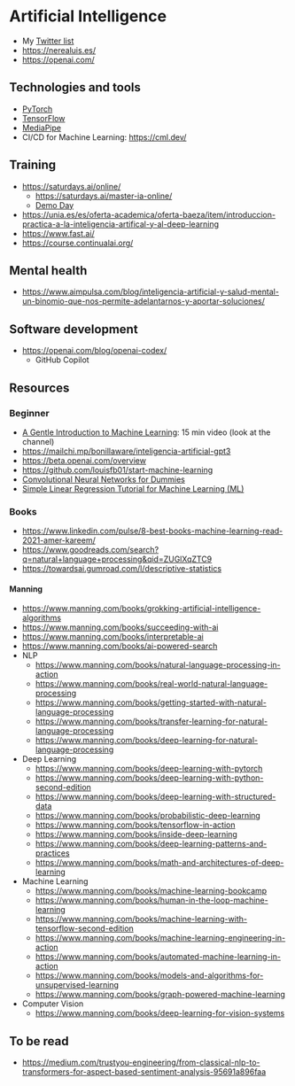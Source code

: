 # Artificial Intelligence
- My [Twitter list](https://twitter.com/i/lists/1528126038936588290)
- https://nerealuis.es/
- https://openai.com/

## Technologies and tools
- [PyTorch](https://pytorch.org/)
- [TensorFlow](https://www.tensorflow.org/resources/learn-ml)
- [MediaPipe](https://github.com/google/mediapipe)
- CI/CD for Machine Learning: https://cml.dev/

## Training
- https://saturdays.ai/online/
  - https://saturdays.ai/master-ia-online/
  - [Demo Day](https://www.youtube.com/watch?v=c3x6q36DnuU)
- https://unia.es/es/oferta-academica/oferta-baeza/item/introduccion-practica-a-la-inteligencia-artifical-y-al-deep-learning
- https://www.fast.ai/
- https://course.continualai.org/

## Mental health
- https://www.aimpulsa.com/blog/inteligencia-artificial-y-salud-mental-un-binomio-que-nos-permite-adelantarnos-y-aportar-soluciones/

## Software development
- https://openai.com/blog/openai-codex/
  - GitHub Copilot

## Resources
### Beginner
- [A Gentle Introduction to Machine Learning](https://www.youtube.com/watch?v=Gv9_4yMHFhI): 15 min video (look at the channel)
- https://mailchi.mp/bonillaware/inteligencia-artificial-gpt3
- https://beta.openai.com/overview
- https://github.com/louisfb01/start-machine-learning
- [Convolutional Neural Networks for Dummies](https://towardsai.net/p/deep-learning/convolutional-neural-networks-for-dummies)
- [Simple Linear Regression Tutorial for Machine Learning (ML)](https://pub.towardsai.net/calculating-simple-linear-regression-and-linear-best-fit-an-in-depth-tutorial-with-math-and-python-804a0cb23660)

### Books
- https://www.linkedin.com/pulse/8-best-books-machine-learning-read-2021-amer-kareem/
- https://www.goodreads.com/search?q=natural+language+processing&qid=ZUGlXqZTC9
- https://towardsai.gumroad.com/l/descriptive-statistics

#### Manning
- https://www.manning.com/books/grokking-artificial-intelligence-algorithms
- https://www.manning.com/books/succeeding-with-ai
- https://www.manning.com/books/interpretable-ai
- https://www.manning.com/books/ai-powered-search
- NLP
  - https://www.manning.com/books/natural-language-processing-in-action
  - https://www.manning.com/books/real-world-natural-language-processing
  - https://www.manning.com/books/getting-started-with-natural-language-processing
  - https://www.manning.com/books/transfer-learning-for-natural-language-processing
  - https://www.manning.com/books/deep-learning-for-natural-language-processing
- Deep Learning
  - https://www.manning.com/books/deep-learning-with-pytorch
  - https://www.manning.com/books/deep-learning-with-python-second-edition
  - https://www.manning.com/books/deep-learning-with-structured-data
  - https://www.manning.com/books/probabilistic-deep-learning
  - https://www.manning.com/books/tensorflow-in-action
  - https://www.manning.com/books/inside-deep-learning
  - https://www.manning.com/books/deep-learning-patterns-and-practices
  - https://www.manning.com/books/math-and-architectures-of-deep-learning
- Machine Learning
  - https://www.manning.com/books/machine-learning-bookcamp
  - https://www.manning.com/books/human-in-the-loop-machine-learning
  - https://www.manning.com/books/machine-learning-with-tensorflow-second-edition
  - https://www.manning.com/books/machine-learning-engineering-in-action
  - https://www.manning.com/books/automated-machine-learning-in-action
  - https://www.manning.com/books/models-and-algorithms-for-unsupervised-learning
  - https://www.manning.com/books/graph-powered-machine-learning
- Computer Vision
  - https://www.manning.com/books/deep-learning-for-vision-systems


## To be read
- https://medium.com/trustyou-engineering/from-classical-nlp-to-transformers-for-aspect-based-sentiment-analysis-95691a896faa
